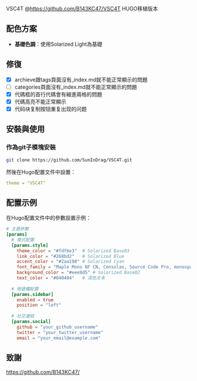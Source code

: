 VSC4T @https://github.com/B143KC47/VSC4T HUGO移植版本

## 配色方案

- **基礎色調**：使用Solarized Light為基礎

## 修復
- [x] archieve跟tags頁面沒有_index.md就不能正常顯示的問題
- [ ] categories頁面沒有_index.md就不能正常顯示的問題
- [x] 代碼框的首行代碼會有縮進兩格的問題
- [x] 代碼高亮不能正常顯示
- [x] 代码块复制按钮重复出现的问题

## 安裝與使用

### 作為git子模塊安裝

```bash
git clone https://github.com/SunInDrag/VSC4T.git
```

然後在Hugo配置文件中設置：

```yml
theme = "VSC4T"
```


## 配置示例

在Hugo配置文件中的參數設置示例：

```toml
# 主題參數
[params]
  # 樣式配置
  [params.style]
    theme_color = "#fdf6e3"  # Solarized Base03
    link_color = "#268bd2"   # Solarized Blue
    accent_color = "#2aa198" # Solarized Cyan
    font_family = "Maple Mono NF CN, Consolas, Source Code Pro, monospace"
    background_color = "#eee8d5" # Solarized Base02
    text_color = "#040404"   # 深色文本
  
  # 側邊欄配置
  [params.sidebar]
    enabled = true
    position = "left"
  
  # 社交連結
  [params.social]
    github = "your_github_username"
    twitter = "your_twitter_username"
    email = "your_email@example.com"
```

## 致謝

https://github.com/B143KC47/


